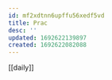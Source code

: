 ```yaml
---
id: mf2xdtnn6upffu56xedf5vd
title: Prac
desc: ''
updated: 1692622139897
created: 1692622082088
---
```


[[daily]]